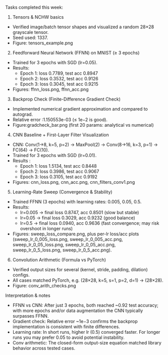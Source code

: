 Tasks completed this week:

1) Tensors & NCHW basics
- Verified image/batch tensor shapes and visualized a random 28×28 grayscale tensor.
- Seed used: 1337.
- Figure: tensors_example.png

2) Feedforward Neural Network (FFNN) on MNIST (≥ 3 epochs)
- Trained for 3 epochs with SGD (lr=0.05).
- Results:
  - Epoch 1: loss 0.7789, test acc 0.8947
  - Epoch 2: loss 0.3532, test acc 0.9126
  - Epoch 3: loss 0.3045, test acc 0.9215
- Figures: ffnn_loss.png, ffnn_acc.png

3) Backprop Check (Finite-Difference Gradient Check)
- Implemented numerical gradient approximation and compared to autograd.
- Relative error :1.150553e-03 (≤ 1e−2 is good).
- Figure:gradcheck_bar.png (first 20 params: analytical vs numerical)

4) CNN Baseline + First-Layer Filter Visualization
- CNN: Conv(1→8, k=5, p=2) → MaxPool(2) → Conv(8→16, k=3, p=1) → FC(64) → FC(10).
- Trained for 3 epochs with SGD (lr=0.01).
- Results :
  - Epoch 1: loss 1.5134, test acc 0.8448
  - Epoch 2: loss 0.3986, test acc 0.9067
  - Epoch 3: loss 0.3105, test acc 0.9192
- Figures: cnn_loss.png, cnn_acc.png, cnn_filters_conv1.png

5) Learning-Rate Sweep (Convergence & Stability)
- Trained FFNN (3 epochs) with learning rates: 0.005, 0.05, 0.5.
- Results:
  - lr=0.005 → final loss 0.8747, acc 0.8501 (slow but stable)
  - lr=0.05 → final loss 0.3029, acc 0.9232 (good balance)
  - lr=0.5 → final loss 0.0940, acc 0.9636 (fast convergence; may risk overshoot in longer runs)
- Figures: sweep_loss_compare.png, plus per-lr loss/acc plots  
  (sweep_lr_0_005_loss.png, sweep_lr_0_005_acc.png, sweep_lr_0_05_loss.png, sweep_lr_0_05_acc.png, sweep_lr_0_5_loss.png, sweep_lr_0_5_acc.png).

6) Convolution Arithmetic (Formula vs PyTorch)
- Verified output sizes for several (kernel, stride, padding, dilation) configs.
- All cases matched PyTorch, e.g. (28×28, k=5, s=1, p=2, d=1) → (28×28).
- Figure: conv_arith_checks.png


Interpretation & notes
- FFNN vs CNN: After just 3 epochs, both reached ~0.92 test accuracy; with more epochs and/or data augmentation the CNN typically surpasses FFNN.
- Gradient check: Relative error ~1e−3 confirms the backprop implementation is consistent with finite differences.
- Learning rate: In short runs, higher lr (0.5) converged faster. For longer runs you may prefer 0.05 to avoid potential instability.
- Conv arithmetic: The closed-form output-size equation matched library behavior across tested cases.


